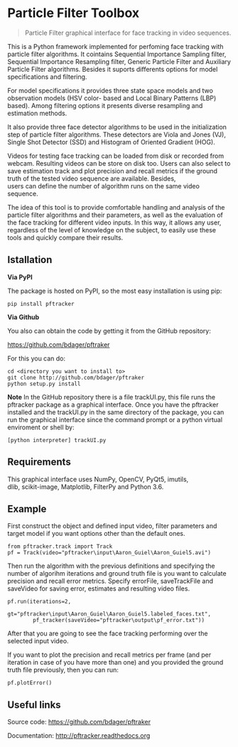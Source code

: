 # Particle Filter Toolbox

> Particle Filter graphical interface for face tracking in video 
sequences.

This is a Python framework implemented for 
perfoming face tracking with particle filter algorithms. It cointains 
Sequential Importance Sampling filter, Sequential Importance Resampling 
filter, Generic Particle Filter and Auxiliary Particle Filter algorithms. 
Besides it suports differents options for model specifications and filtering.

For model specifications it provides three state space models and two 
observation models (HSV color- based and Local Binary Patterns (LBP) based). 
Among filtering options it presents diverse resampling and estimation methods.

It also provide three face detector algorithms to be used in the initialization 
step of particle filter algorithms. These detectors are Viola and Jones (VJ), 
Single Shot Detector (SSD) and Histogram of Oriented Gradient (HOG).

Videos for testing face tracking can be loaded from disk or recorded from 
webcam. Resulting videos can be store on disk too. Users can also select 
to save estimation track and plot precision and recall metrics if the 
ground truth of the tested video sequence are available. Besides,  
users can define the number of algorithm runs on the same video sequence.

The idea of this tool is to provide comfortable handling 
and analysis of the particle filter algorithms and their parameters, as 
well as the evaluation of the face tracking for different video inputs. 
In this way, it allows any user, regardless of the level of knowledge on 
the subject, to easily use these tools and quickly compare their results. 


## Istallation

**Via PyPI**

The package is hosted on PyPI, so the most easy installation is using pip:

	pip install pftracker

**Via Github**

You also can obtain the code by getting it from the GitHub repository:

https://github.com/bdager/pftraker

For this you can do:

    cd <directory you want to install to>
    git clone http://github.com/bdager/pftraker
    python setup.py install

**Note**
In the GitHub repository there is a file trackUI.py, this file runs the pftracker package 
as a graphical interface. 
Once you have the pftracker installed and the trackUI.py in the same directory of the package, 
you can run the graphical interface since the command prompt or a python virtual enviroment or shell by:

    [python interpreter] trackUI.py


## Requirements

This graphical interface uses NumPy, OpenCV, PyQt5, imutils,  
dlib, scikit-image, Matplotlib, FilterPy and Python 3.6.
	
## Example
        
First construct the object and defined input video, filter parameters and 
target model if you want options other than the default ones.

    from pftracker.track import Track
    pf = Track(video="pftracker\input\Aaron_Guiel\Aaron_Guiel5.avi")
        
Then run the algorithm with the previous definitions and specifying 
the number of algorihm iterations and ground truth file is you want to
calculate precision and recall error metrics. Specify errorFile,
saveTrackFile and saveVideo for saving error, estimates and resulting
video files.
                  
    pf.run(iterations=2, 
            gt="pftracker\input\Aaron_Guiel\Aaron_Guiel5.labeled_faces.txt",
            pf_tracker(saveVideo="pftracker\output\pf_error.txt"))
        
After that you are going to see the face tracking performing over the
selected input video.
        
If you want to plot the precision and recall metrics per frame (and per
iteration in case of you have more than one) and you provided the
ground truth file previously, then you can run:

    pf.plotError()    


## Useful links

Source code:
https://github.com/bdager/pftraker

Documentation:
http://pftracker.readthedocs.org
